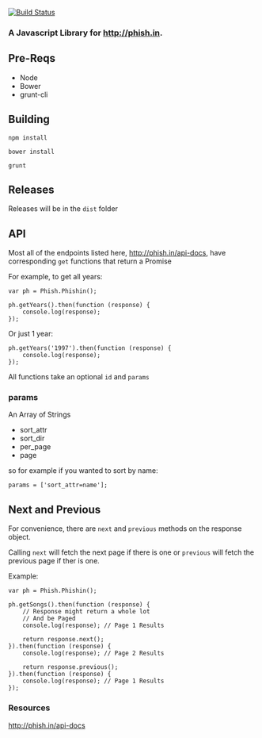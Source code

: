 [![Build Status](https://travis-ci.org/salty-pig/phishin-js.svg)](https://travis-ci.org/salty-pig/phishin-js)

### A Javascript Library for http://phish.in.

## Pre-Reqs

* Node
* Bower
* grunt-cli

## Building

`npm install`

`bower install`

`grunt`

## Releases

Releases will be in the `dist` folder

## API

Most all of the endpoints listed here, http://phish.in/api-docs,  have corresponding `get` functions that return a Promise

For example,  to get all years:

    var ph = Phish.Phishin();

    ph.getYears().then(function (response) {
        console.log(response);
    });

Or just 1 year:

    ph.getYears('1997').then(function (response) {
        console.log(response);
    });


All functions take an optional `id` and `params`

### params

An Array of Strings

* sort_attr
* sort_dir
* per_page
* page


so for example if you wanted to sort by name:

    params = ['sort_attr=name'];


## Next and Previous

For convenience, there are `next` and `previous` methods on the response object.

Calling `next` will fetch the next page if there is one or `previous` will fetch the previous page if ther is one.

Example:

    var ph = Phish.Phishin();

    ph.getSongs().then(function (response) {
        // Response might return a whole lot
        // And be Paged
        console.log(response); // Page 1 Results

        return response.next();
    }).then(function (response) {
        console.log(response); // Page 2 Results

        return response.previous();
    }).then(function (response) {
        console.log(response); // Page 1 Results
    });

### Resources

http://phish.in/api-docs
